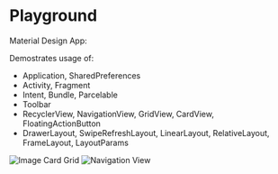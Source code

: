 # Playground
Material Design App:

Demostrates usage of:
* Application, SharedPreferences
* Activity, Fragment
* Intent, Bundle, Parcelable
* Toolbar
* RecyclerView, NavigationView, GridView, CardView, FloatingActionButton
* DrawerLayout, SwipeRefreshLayout, LinearLayout, RelativeLayout, FrameLayout, LayoutParams


![Image Card Grid](https://github.com/proverbface/MaterialDesign/blob/master/Image%20Cards.png)
![Navigation View](https://github.com/proverbface/MaterialDesign/blob/master/Navigation.png)



